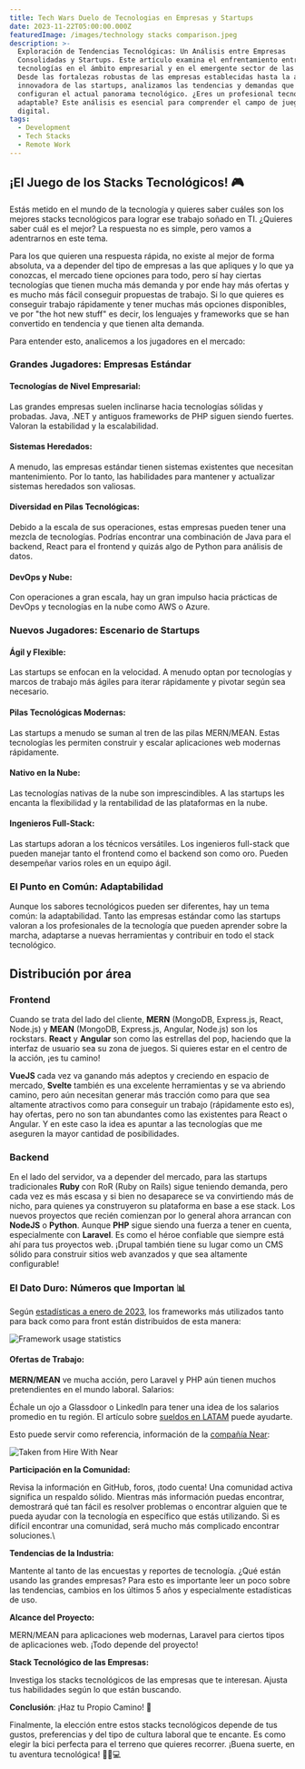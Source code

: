 ```yaml
---
title: Tech Wars Duelo de Tecnologias en Empresas y Startups
date: 2023-11-22T05:00:00.000Z
featuredImage: /images/technology stacks comparison.jpeg
description: >-
  Exploración de Tendencias Tecnológicas: Un Análisis entre Empresas
  Consolidadas y Startups. Este artículo examina el enfrentamiento entre
  tecnologías en el ámbito empresarial y en el emergente sector de las startups.
  Desde las fortalezas robustas de las empresas establecidas hasta la agilidad
  innovadora de las startups, analizamos las tendencias y demandas que
  configuran el actual panorama tecnológico. ¿Eres un profesional tecnológico
  adaptable? Este análisis es esencial para comprender el campo de juego
  digital.
tags:
  - Development
  - Tech Stacks
  - Remote Work
---
```


## ¡El Juego de los Stacks Tecnológicos! 🎮

Estás metido en el mundo de la tecnología y quieres saber cuáles son los mejores stacks tecnológicos para lograr ese trabajo soñado en TI.   ¿Quieres saber cuál es el mejor? La respuesta no es simple, pero vamos a adentrarnos en este tema.

Para los que quieren una respuesta rápida, no existe al mejor de forma absoluta, va a depender del tipo de empresas a las que apliques y lo que ya conozcas, el mercado tiene opciones para todo, pero sí hay ciertas tecnologías que tienen mucha más demanda y por ende hay más ofertas y es mucho más fácil conseguir propuestas de trabajo.  Si lo que quieres es conseguir trabajo rápidamente y tener muchas más opciones disponibles, ve por "the hot new stuff" es decir, los lenguajes y frameworks que se han convertido en tendencia y que tienen alta demanda.

Para entender esto, analicemos a los jugadores en el mercado:

### Grandes Jugadores: Empresas Estándar

#### Tecnologías de Nivel Empresarial:

Las grandes empresas suelen inclinarse hacia tecnologías sólidas y probadas. Java, .NET y antiguos frameworks de PHP siguen siendo fuertes. Valoran la estabilidad y la escalabilidad.

#### Sistemas Heredados:

A menudo, las empresas estándar tienen sistemas existentes que necesitan mantenimiento. Por lo tanto, las habilidades para mantener y actualizar sistemas heredados son valiosas.

#### Diversidad en Pilas Tecnológicas:

Debido a la escala de sus operaciones, estas empresas pueden tener una mezcla de tecnologías. Podrías encontrar una combinación de Java para el backend, React para el frontend y quizás algo de Python para análisis de datos.

#### DevOps y Nube:

Con operaciones a gran escala, hay un gran impulso hacia prácticas de DevOps y tecnologías en la nube como AWS o Azure.

### Nuevos Jugadores: Escenario de Startups

#### Ágil y Flexible:

Las startups se enfocan en la velocidad. A menudo optan por tecnologías y marcos de trabajo más ágiles para iterar rápidamente y pivotar según sea necesario.

#### Pilas Tecnológicas Modernas:

Las startups a menudo se suman al tren de las pilas MERN/MEAN. Estas tecnologías les permiten construir y escalar aplicaciones web modernas rápidamente.

#### Nativo en la Nube:

Las tecnologías nativas de la nube son imprescindibles. A las startups les encanta la flexibilidad y la rentabilidad de las plataformas en la nube.

#### Ingenieros Full-Stack:

Las startups adoran a los técnicos versátiles. Los ingenieros full-stack que pueden manejar tanto el frontend como el backend son como oro. Pueden desempeñar varios roles en un equipo ágil.

### El Punto en Común: Adaptabilidad

Aunque los sabores tecnológicos pueden ser diferentes, hay un tema común: la adaptabilidad. Tanto las empresas estándar como las startups valoran a los profesionales de la tecnología que pueden aprender sobre la marcha, adaptarse a nuevas herramientas y contribuir en todo el stack tecnológico.

## Distribución por área

### Frontend

Cuando se trata del lado del cliente, **MERN** (MongoDB, Express.js, React, Node.js) y **MEAN** (MongoDB, Express.js, Angular, Node.js) son los rockstars. **React** y **Angular** son como las estrellas del pop, haciendo que la interfaz de usuario sea su zona de juegos. Si quieres estar en el centro de la acción, ¡es tu camino!

**VueJS** cada vez va ganando más adeptos y creciendo en espacio de mercado, **Svelte** también es una excelente herramientas y se va abriendo camino, pero aún necesitan generar más tracción como para que sea altamente atractivos como para conseguir un trabajo (rápidamente esto es), hay ofertas, pero no son tan abundantes como las existentes para React o Angular.  Y en este caso la idea es apuntar a las tecnologías que me aseguren la mayor cantidad de posibilidades.

### Backend

En el lado del servidor, va a depender del mercado, para las startups tradicionales **Ruby** con RoR (Ruby on Rails) sigue teniendo demanda, pero cada vez es más escasa y si bien no desaparece se va convirtiendo más de nicho, para quienes ya construyeron su plataforma en base a ese stack.  Los nuevos proyectos que recién comienzan por lo general ahora arrancan con **NodeJS** o **Python**.  Aunque  **PHP** sigue siendo una fuerza a tener en cuenta, especialmente con **Laravel**.  Es como el héroe confiable que siempre está ahí para tus proyectos web. ¡Drupal también tiene su lugar como un CMS sólido para construir sitios web avanzados y que sea altamente configurable!

### El Dato Duro: Números que Importan 📊

Según [estadísticas a enero de 2023](https://statisticsanddata.org/data/most-popular-backend-frameworks-2012-2023/ "Statistics and Data"), los frameworks más utilizados tanto para back como para front están distribuidos de esta manera:

![](/photos/frameworks-statistics.png "Framework usage statistics")

#### Ofertas de Trabajo:

**MERN/MEAN** ve mucha acción, pero Laravel y PHP aún tienen muchos pretendientes en el mundo laboral.
Salarios:

Échale un ojo a Glassdoor o LinkedIn para tener una idea de los salarios promedio en tu región.  El artículo sobre [sueldos en LATAM](https://ivan.campananaranjo.com/posts/2023-11-06-salarios-desarrolladores-latam-remoto "Sueldos como desarrollador en LATAM") puede ayudarte.


Esto puede servir como referencia, información de la [compañía Near](https://www.hirewithnear.com/blog/it-roles-salary-guide-us-vs-latin-america "Hire Salaries"):

![Taken from Hire With Near ](</photos/Near - Salaries - IT roles.jpg> "Salary ranges from Near")

**Participación en la Comunidad:**

Revisa la información en GitHub, foros, ¡todo cuenta! Una comunidad activa significa un respaldo sólido.  Mientras más información puedas encontrar, demostrará qué tan fácil es resolver problemas o encontrar alguien que te pueda ayudar con la tecnología en específico que estás utilizando.  Si es difícil encontrar una comunidad, será mucho más complicado encontrar soluciones.\


**Tendencias de la Industria:**

Mantente al tanto de las encuestas y reportes de tecnología. ¿Qué están usando las grandes empresas? Para esto es importante leer un poco sobre las tendencias, cambios en los últimos 5 años y especialmente estadísticas de uso.


**Alcance del Proyecto:**

MERN/MEAN para aplicaciones web modernas, Laravel para ciertos tipos de aplicaciones web. ¡Todo depende del proyecto!


**Stack Tecnológico de las Empresas:**

Investiga los stacks tecnológicos de las empresas que te interesan. Ajusta tus habilidades según lo que están buscando.


**Conclusión**: ¡Haz tu Propio Camino! 🌟

Finalmente, la elección entre estos stacks tecnológicos depende de tus gustos, preferencias y del tipo de cultura laboral que te encante.  Es como elegir la bici perfecta para el terreno que quieres recorrer. ¡Buena suerte, en tu aventura tecnológica! 🚴‍♂️💻
